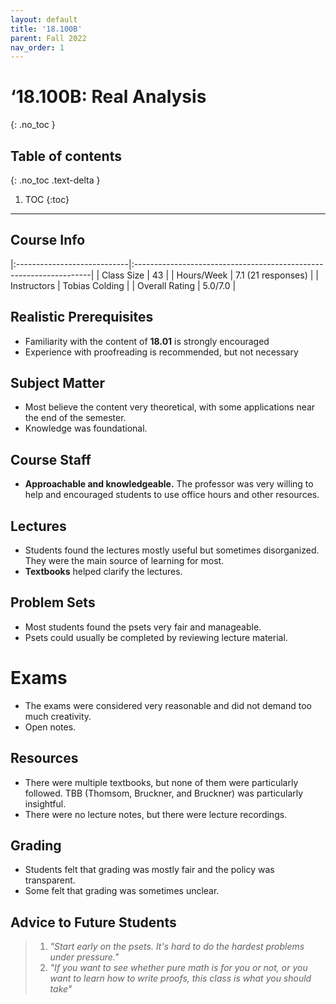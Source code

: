 ```yaml
---
layout: default
title: '18.100B'
parent: Fall 2022
nav_order: 1
---
```


# ‘18.100B: Real Analysis
{: .no_toc }

## Table of contents
{: .no_toc .text-delta }

1. TOC
{:toc}

---

## Course Info

|:----------------------------|:-------------------------------------------------------------------|
| Class Size    		| 43                                                            		|
| Hours/Week        	| 7.1 (21 responses)                                          	| 
| Instructors         	| Tobias Colding					|
| Overall Rating	| 5.0/7.0						|

## Realistic Prerequisites
* Familiarity with the content of **18.01** is strongly encouraged
* Experience with proofreading is recommended, but not necessary 

## Subject Matter
* Most believe the content very theoretical, with some applications near the end of the semester. 
* Knowledge was foundational. 

## Course Staff
* **Approachable and knowledgeable.** The professor was very willing to help and encouraged students to use office hours and other resources.

## Lectures
* Students found the lectures mostly useful but sometimes disorganized. They were the main source of learning for most. 
* **Textbooks** helped clarify the lectures.

## Problem Sets
* Most students found the psets very fair and manageable. 
* Psets could usually be completed by reviewing lecture material. 

# Exams
* The exams were considered very reasonable and did not demand too much creativity.
* Open notes.

## Resources
* There were multiple textbooks, but none of them were particularly followed. TBB (Thomsom, Bruckner, and Bruckner) was particularly insightful.  
* There were no lecture notes, but there were lecture recordings.

## Grading
* Students felt that grading was mostly fair and the policy was transparent.
* Some felt that grading was sometimes unclear. 

## Advice to Future Students
> 1. *"Start early on the psets. It's hard to do the hardest problems under pressure."*
> 2. *"If you want to see whether pure math is for you or not, or you want to learn how to
write proofs, this class is what you should take"*
